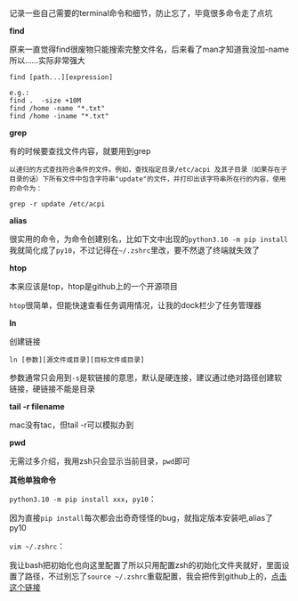 记录一些自己需要的terminal命令和细节，防止忘了，毕竟很多命令走了点坑



**find**

原来一直觉得find很废物只能搜索完整文件名，后来看了man才知道我没加-name所以……实际非常强大

```shell
find [path...][expression]

e.g.:
find .  -size +10M
find /home -name "*.txt"
find /home -iname "*.txt"
```



**grep**

有的时候要查找文件内容，就要用到grep

```shell
以递归的方式查找符合条件的文件。例如，查找指定目录/etc/acpi 及其子目录（如果存在子目录的话）下所有文件中包含字符串"update"的文件，并打印出该字符串所在行的内容，使用的命令为：

grep -r update /etc/acpi 
```



**alias**

很实用的命令，为命令创建别名，比如下文中出现的`python3.10 -m pip install`我就简化成了`py10`，不过记得在`~/.zshrc`里改，要不然退了终端就失效了



**htop**

本来应该是top，htop是github上的一个开源项目

`htop`很简单，但能快速查看任务调用情况，让我的dock栏少了任务管理器



**ln**

创建链接

```shell
ln [参数][源文件或目录][目标文件或目录]
```

参数通常只会用到`-s`是软链接的意思，默认是硬连接，建议通过绝对路径创建软链接，硬链接不能是目录



**tail -r filename**

mac没有tac，但tail -r可以模拟办到



**pwd**

无需过多介绍，我用zsh只会显示当前目录，`pwd`即可



**其他单独命令**

`python3.10 -m pip install xxx`，`py10`：

因为直接`pip install`每次都会出奇奇怪怪的bug，就指定版本安装吧,alias了py10



`vim ~/.zshrc`：

我让bash把初始化也向这里配置了所以只用配置zsh的初始化文件夹就好，里面设置了路径，不过别忘了`source ~/.zshrc`重载配置，我会把传到github上的，[点击这个链接]()